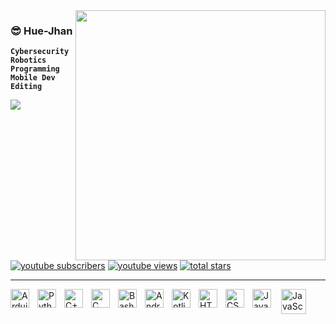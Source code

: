 
<img align="right" src="https://github-readme-stats.vercel.app/api?username=Hue-Jhan&show_icons=true&theme=vue" width="400" />

### 😎 Hue-Jhan

**`Cybersecurity`** **`Robotics`** **`Programming`** **`Mobile Dev`** **`Editing`**

<p align="left">
  <a href="https://github.com/DenverCoder1/readme-typing-svg">
    <img src="https://readme-typing-svg.demolab.com/?lines=I%20hate%20Javaaaaaaa%F0%9F%92%A5%F0%9F%92%A5%F0%9F%92%A5&font=Fira%20Code&center=true&width=440&height=45&color=00FF00&vCenter=true&pause=1000&size=22" /></a>
</p>

 <p align="left">
      <a href="https://www.youtube.com/channel/UC8WxmuLXxBXXgc9BnEVT3vg?sub_confirmation=1">
         <img alt="youtube subscribers" title="Subscribe to my YouTube channel" src="https://custom-icon-badges.demolab.com/youtube/channel/subscribers/UC8WxmuLXxBXXgc9BnEVT3vg?color=%23E05D54&label=SUBSCRIBE&logo=video&logoColor=white&style=for-the-badge&labelColor=CE4630"/></a> 
      <a href="https://www.youtube.com/channel/UC8WxmuLXxBXXgc9BnEVT3vg">
         <img alt="youtube views" title="YouTube views" src="https://custom-icon-badges.demolab.com/youtube/channel/views/UC8WxmuLXxBXXgc9BnEVT3vg?color=236ad3&logo=eye&logoColor=white&style=for-the-badge&labelColor=1156ba"/></a> 
      <a href="https://github.com/Hue-Jhan?tab=repositories&sort=stargazers">
         <img alt="total stars" title="Total stars on GitHub" src="https://custom-icon-badges.demolab.com/github/stars/Hue-Jhan?color=%23E2AD2E&style=for-the-badge&labelColor=C79608&logo=star"/></a>
   </p>
   
---
<div style="display: flex; flex-wrap: nowrap;">
    <img align="left" alt="Arduino" width="30px" style="padding-right:10px;" src="https://cdn.jsdelivr.net/gh/devicons/devicon@latest/icons/arduino/arduino-original.svg" />
    <img align="left" alt="Python" width="30px" style="padding-right:10px;" src="https://cdn.jsdelivr.net/gh/devicons/devicon/icons/python/python-plain.svg" />
    <img align="left" alt="C++" width="30px" style="padding-right:10px;" src="https://cdn.jsdelivr.net/gh/devicons/devicon@latest/icons/cplusplus/cplusplus-original.svg" />
    <img align="left" alt="C" width="30px" style="padding-right:10px;" src="https://cdn.jsdelivr.net/gh/devicons/devicon@latest/icons/c/c-original.svg" />
    <img align="left" alt="Bash" width="30px" style="padding-right:10px;" src="https://cdn.jsdelivr.net/gh/devicons/devicon@latest/icons/bash/bash-original.svg" />
    <img align="left" alt="Android" width="30px" style="padding-right:10px;" src="https://cdn.jsdelivr.net/gh/devicons/devicon@latest/icons/android/android-plain.svg" />
    <img align="left" alt="Kotlin" width="30px" style="padding-right:10px;" src="https://cdn.jsdelivr.net/gh/devicons/devicon@latest/icons/kotlin/kotlin-original.svg" />
  <!--  img align="left" alt="Linux" width="30px" style="padding-right:10px;" src="https://cdn.jsdelivr.net/gh/devicons/devicon/icons/linux/linux-original.svg" 
        img align="left" alt="GitHub" width="30px" style="padding-right:10px;" src="https://cdn.jsdelivr.net/gh/devicons/devicon/icons/github/github-original.svg" 
        img src="https://cdn.jsdelivr.net/gh/devicons/devicon@latest/icons/raspberrypi/raspberrypi-original.svg" -->
    <img align="left" alt="HTML" width="30px" style="padding-right:10px;" src="https://cdn.jsdelivr.net/gh/devicons/devicon/icons/html5/html5-plain.svg" />
    <img align="left" alt="CSS" width="30px" style="padding-right:10px;" src="https://cdn.jsdelivr.net/gh/devicons/devicon/icons/css3/css3-plain.svg" />
    <img align="left" alt="JavaScript" width="30px" style="padding-right:10px;" src="https://cdn.jsdelivr.net/gh/devicons/devicon/icons/javascript/javascript-plain.svg" />
    <img align="right" alt="JavaScript" width="40px" style="padding-right:10px;" src="https://simpleicons.org/icons/aliexpress.svg" />
</div>





<!-- 

<img align="left" alt="Arduino" width="30px" style="padding-right:10px;" src="https://cdn.jsdelivr.net/gh/devicons/devicon@latest/icons/arduino/arduino-original.svg" />
<img align="left" alt="Python" width="30px" style="padding-right:10px;" src="https://cdn.jsdelivr.net/gh/devicons/devicon/icons/python/python-plain.svg" />
<img align="left" alt="C++" width="30px" style="padding-right:10px;" src="https://cdn.jsdelivr.net/gh/devicons/devicon@latest/icons/cplusplus/cplusplus-original.svg" />
<img align="left" alt="C" width="30px" style="padding-right:10px;" src="https://cdn.jsdelivr.net/gh/devicons/devicon/icons/c/c-line.svg" />
<img align="left" alt="GitHub" width="30px" style="padding-right:10px;" src="https://cdn.jsdelivr.net/gh/devicons/devicon/icons/github/github-original.svg" />
<img align="left" alt="Android" width="30px" style="padding-right:10px;" src="https://cdn.jsdelivr.net/gh/devicons/devicon@latest/icons/android/android-plain.svg" />
<img align="left" alt="Kotlin" width="30px" style="padding-right:10px;" src="https://cdn.jsdelivr.net/gh/devicons/devicon@latest/icons/kotlin/kotlin-original.svg" />
<img align="left" alt="Linux" width="30px" style="padding-right:10px;" src="https://cdn.jsdelivr.net/gh/devicons/devicon/icons/linux/linux-original.svg" />
<img align="left" alt="HTML" width="30px" style="padding-right:10px;" src="https://cdn.jsdelivr.net/gh/devicons/devicon/icons/html5/html5-plain.svg" />
<img align="left" alt="CSS" width="30px" style="padding-right:10px;" src="https://cdn.jsdelivr.net/gh/devicons/devicon/icons/css3/css3-plain.svg" />
<img align="left" alt="JavaScript" width="30px" style="padding-right:10px;" src="https://cdn.jsdelivr.net/gh/devicons/devicon/icons/javascript/javascript-plain.svg" />

<img align="right" alt="JavaScript" width="40px" style="padding-right:10px;" src="https://simpleicons.org/icons/aliexpress.svg" />

idk why this config is buggy since 11/09/2024 so i changed it into a css style with display flex

-->
